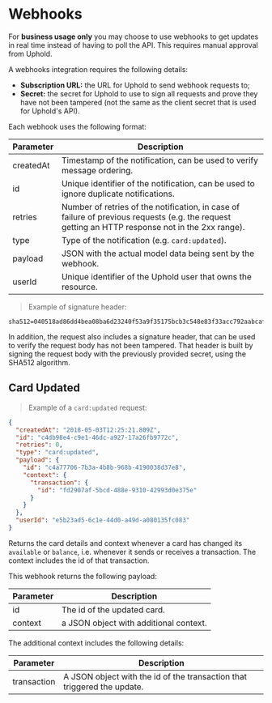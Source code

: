 # Webhooks
For **business usage only** you may choose to use webhooks to get updates in real time instead of having to poll the API. This requires manual approval from Uphold.

A webhooks integration requires the following details:

* **Subscription URL:** the URL for Uphold to send webhook requests to;
* **Secret:** the secret for Uphold to use to sign all requests and prove they have not been tampered (not the same as the client secret that is used for Uphold's API).

Each webhook uses the following format:

Parameter | Description
----------|--------------------------------------------------------------------------------------
createdAt | Timestamp of the notification, can be used to verify message ordering.
id        | Unique identifier of the notification, can be used to ignore duplicate notifications.
retries   | Number of retries of the notification, in case of failure of previous requests (e.g. the request getting an HTTP response not in the 2xx range).
type      | Type of the notification (e.g. `card:updated`).
payload   | JSON with the actual model data being sent by the webhook.
userId    | Unique identifier of the Uphold user that owns the resource.

> Example of signature header:

```
sha512=040518ad86dd4bea08ba6d23240f53a9f35175bcb3c548e83f33acc792aabcafe29954f92b0e1d6ede9192c851b3ba0768f760f516e168c7b318a17d2714bf52
```

In addition, the request also includes a signature header, that can be used to verify the request body has not been tampered. That header is built by signing the request body with the previously provided secret, using the SHA512 algorithm.

## Card Updated

> Example of a `card:updated` request:

```json
{
  "createdAt": "2018-05-03T12:25:21.809Z",
  "id": "c4db98e4-c9e1-46dc-a927-17a26fb9772c",
  "retries": 0,
  "type": "card:updated",
  "payload": {
    "id": "c4a77706-7b3a-4b8b-968b-4190038d37e8",
    "context": {
      "transaction": {
        "id": "fd2907af-5bcd-488e-9310-42993d0e375e"
      }
    }
  },
  "userId": "e5b23ad5-6c1e-44d0-a49d-a080135fc083"
}

```

Returns the card details and context whenever a card has changed its `available` or `balance`, i.e. whenever it sends or receives a transaction. The context includes the id of that transaction.

This webhook returns the following payload:

Parameter | Description
----------|---------------------------------------
id        | The id of the updated card.
context   | a JSON object with additional context.

The additional context includes the following details:

Parameter   | Description
------------|------------------------------------------------------------------------
transaction | A JSON object with the id of the transaction that triggered the update.
